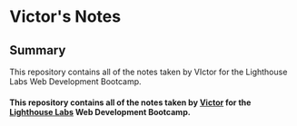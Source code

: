 # Victor's Notes

## Summary 

This repository contains all of the notes taken by VIctor for the Lighthouse Labs Web Development Bootcamp.

#### This repository contains all of the notes taken by [Victor](https://github.com/VicBond) for the [Lighthouse Labs](https://www.lighthouselabs.ca/) Web Development Bootcamp.


